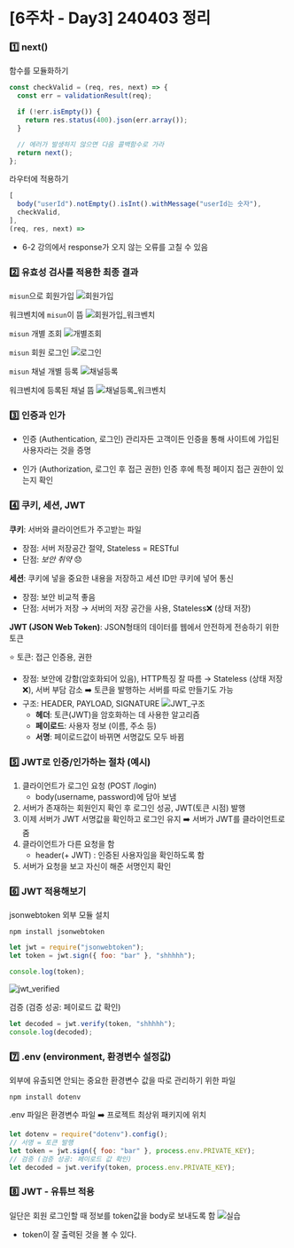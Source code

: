 # [6주차 - Day3] 240403 정리

### 1️⃣ next()

함수를 모듈화하기

```javascript
const checkValid = (req, res, next) => {
  const err = validationResult(req);

  if (!err.isEmpty()) {
    return res.status(400).json(err.array());
  }

  // 에러가 발생하지 않으면 다음 콜백함수로 가라
  return next();
};
```

라우터에 적용하기

```javascript
[
  body("userId").notEmpty().isInt().withMessage("userId는 숫자"),
  checkValid,
],
(req, res, next) =>
```

- 6-2 강의에서 response가 오지 않는 오류를 고칠 수 있음

### 2️⃣ 유효성 검사를 적용한 최종 결과

`misun`으로 회원가입
![회원가입](../img/6주차_img/6-3-1.png)

워크벤치에 `misun`이 뜸
![회원가입_워크벤치](../img/6주차_img/6-3-2.png)

`misun` 개별 조회
![개별조회](../img/6주차_img/6-3-3.png)

`misun` 회원 로그인
![로그인](../img/6주차_img/6-3-4.png)

`misun` 채널 개별 등록
![채널등록](../img/6주차_img/6-3-5.png)

워크벤치에 등록된 채널 뜸
![채널등록_워크벤치](../img/6주차_img/6-3-6.png)

### 3️⃣ 인증과 인가

- 인증 (Authentication, 로그인)
  관리자든 고객이든 인증을 통해 사이트에 가입된 사용자라는 것을 증명

- 인가 (Authorization, 로그인 후 접근 권한)
  인증 후에 특정 페이지 접근 권한이 있는지 확인

### 4️⃣ 쿠키, 세션, JWT

**쿠키**: 서버와 클라이언트가 주고받는 파일

- 장점: 서버 저장공간 절약, Stateless = RESTful
- 단점: _보안 취약_ 😞

**세션**: 쿠키에 넣을 중요한 내용을 저장하고 세션 ID만 쿠키에 넣어 통신

- 장점: 보안 비교적 좋음
- 단점: 서버가 저장 → 서버의 저장 공간을 사용, Stateless❌ (상태 저장)

**JWT (JSON Web Token)**: JSON형태의 데이터를 웹에서 안전하게 전송하기 위한 토큰

⭐️ 토큰: 접근 인증용, 권한

- 장점: 보안에 강함(암호화되어 있음), HTTP특징 잘 따름 → Stateless (상태 저장❌), 서버 부담 감소 ➡️ 토큰을 발행하는 서버를 따로 만들기도 가능
- 구조: HEADER, PAYLOAD, SIGNATURE
  ![JWT_구조](../img/6주차_img/6-3-7.png)
  - **헤더**: 토큰(JWT)을 암호화하는 데 사용한 알고리즘
  - **페이로드**: 사용자 정보 (이름, 주소 등)
  - **서명**: 페이로드값이 바뀌면 서명값도 모두 바뀜

### 5️⃣ JWT로 인증/인가하는 절차 (예시)

1. 클라이언트가 로그인 요청 (POST /login)
   - body(username, password)에 담아 보냄
2. 서버가 존재하는 회원인지 확인 후 로그인 성공, JWT(토큰 시점) 발행
3. 이제 서버가 JWT 서명값을 확인하고 로그인 유지 ➡️ 서버가 JWT를 클라이언트로 줌
4. 클라이언트가 다른 요청을 함
   - header(+ JWT) : 인증된 사용자임을 확인하도록 함
5. 서버가 요청을 보고 자신이 해준 서명인지 확인

### 6️⃣ JWT 적용해보기

jsonwebtoken 외부 모듈 설치

```shell
npm install jsonwebtoken
```

```javascript
let jwt = require("jsonwebtoken");
let token = jwt.sign({ foo: "bar" }, "shhhhh");

console.log(token);
```

![jwt_verified](../img/6주차_img/6-3-8.png)

검증 (검증 성공: 페이로드 값 확인)

```javascript
let decoded = jwt.verify(token, "shhhhh");
console.log(decoded);
```

### 7️⃣ .env (environment, 환경변수 설정값)

외부에 유출되면 안되는 중요한 환경변수 값을 따로 관리하기 위한 파일

```shell
npm install dotenv
```

.env 파일은 환경변수 파일 ➡️ 프로젝트 최상위 패키지에 위치

```javascript
let dotenv = require("dotenv").config();
// 서명 = 토큰 발행
let token = jwt.sign({ foo: "bar" }, process.env.PRIVATE_KEY);
// 검증 (검증 성공: 페이로드 값 확인)
let decoded = jwt.verify(token, process.env.PRIVATE_KEY);
```

### 8️⃣ JWT - 유튜브 적용

일단은 회원 로그인할 때 정보를 token값을 body로 보내도록 함
![실습](../img/6주차_img/6-3-9.png)

- token이 잘 출력된 것을 볼 수 있다.
